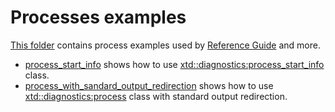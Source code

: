# Processes examples

[This folder](.) contains process examples used by [Reference Guide](https://codedocs.xyz/gammasoft71/xtd/) and more.

* [process_start_info](process_start_info/README.md) shows how to use [xtd::diagnostics:process_start_info](../../../src/xtd.core/include/xtd/diagnostics/process_start_info.h) class.
* [process_with_sandard_output_redirection](process_with_sandard_output_redirection/README.md) shows how to use [xtd::diagnostics:process](../../../src/xtd.core/include/xtd/diagnostics/process.h) class with standard output redirection.
